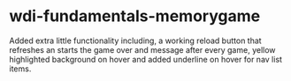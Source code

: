 # wdi-fundamentals-memorygame
Added extra little functionality including, a working reload button that refreshes an starts the game over and message after every game, yellow highlighted background on hover and added underline on hover for nav list items.  
